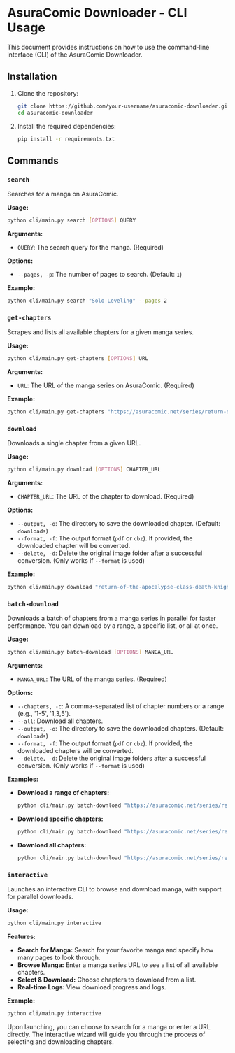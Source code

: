 # AsuraComic Downloader - CLI Usage

This document provides instructions on how to use the command-line interface (CLI) of the AsuraComic Downloader.

## Installation

1.  Clone the repository:
    ```bash
    git clone https://github.com/your-username/asuracomic-downloader.git
    cd asuracomic-downloader
    ```

2.  Install the required dependencies:
    ```bash
    pip install -r requirements.txt
    ```

## Commands

### `search`

Searches for a manga on AsuraComic.

**Usage:**

```bash
python cli/main.py search [OPTIONS] QUERY
```

**Arguments:**

*   `QUERY`: The search query for the manga. (Required)

**Options:**

*   `--pages, -p`: The number of pages to search. (Default: `1`)

**Example:**

```bash
python cli/main.py search "Solo Leveling" --pages 2
```

### `get-chapters`

Scrapes and lists all available chapters for a given manga series.

**Usage:**

```bash
python cli/main.py get-chapters [OPTIONS] URL
```

**Arguments:**

*   `URL`: The URL of the manga series on AsuraComic. (Required)

**Example:**

```bash
python cli/main.py get-chapters "https://asuracomic.net/series/return-of-the-apocalypse-class-death-knight-bc6665d9"
```

### `download`

Downloads a single chapter from a given URL.

**Usage:**

```bash
python cli/main.py download [OPTIONS] CHAPTER_URL
```

**Arguments:**

*   `CHAPTER_URL`: The URL of the chapter to download. (Required)

**Options:**

*   `--output, -o`: The directory to save the downloaded chapter. (Default: `downloads`)
*   `--format, -f`: The output format (`pdf` or `cbz`). If provided, the downloaded chapter will be converted.
*   `--delete, -d`: Delete the original image folder after a successful conversion. (Only works if `--format` is used)

**Example:**

```bash
python cli/main.py download "return-of-the-apocalypse-class-death-knight-bc6665d9/chapter/1" -o my_manga --format pdf --delete
```

### `batch-download`

Downloads a batch of chapters from a manga series in parallel for faster performance. You can download by a range, a specific list, or all at once.

**Usage:**

```bash
python cli/main.py batch-download [OPTIONS] MANGA_URL
```

**Arguments:**

*   `MANGA_URL`: The URL of the manga series. (Required)

**Options:**

*   `--chapters, -c`: A comma-separated list of chapter numbers or a range (e.g., '1-5', '1,3,5').
*   `--all`: Download all chapters.
*   `--output, -o`: The directory to save the downloaded chapters. (Default: `downloads`)
*   `--format, -f`: The output format (`pdf` or `cbz`). If provided, the downloaded chapters will be converted.
*   `--delete, -d`: Delete the original image folders after a successful conversion. (Only works if `--format` is used)

**Examples:**

*   **Download a range of chapters:**
    ```bash
    python cli/main.py batch-download "https://asuracomic.net/series/return-of-the-apocalypse-class-death-knight-bc6665d9" --chapters "1-5"
    ```

*   **Download specific chapters:**
    ```bash
    python cli/main.py batch-download "https://asuracomic.net/series/return-of-the-apocalypse-class-death-knight-bc6665d9" --chapters "1,3,5"
    ```

*   **Download all chapters:**
    ```bash
    python cli/main.py batch-download "https://asuracomic.net/series/return-of-the-apocalypse-class-death-knight-bc6665d9" --all
    ```

### `interactive`

Launches an interactive CLI to browse and download manga, with support for parallel downloads.

**Usage:**

```bash
python cli/main.py interactive
```

**Features:**

*   **Search for Manga:** Search for your favorite manga and specify how many pages to look through.
*   **Browse Manga:** Enter a manga series URL to see a list of all available chapters.
*   **Select & Download:** Choose chapters to download from a list.
*   **Real-time Logs:** View download progress and logs.

**Example:**

```bash
python cli/main.py interactive
```

Upon launching, you can choose to search for a manga or enter a URL directly. The interactive wizard will guide you through the process of selecting and downloading chapters.

